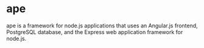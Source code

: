 # ape

ape is a framework for node.js applications that uses an Angular.js frontend, PostgreSQL database, and the Express web application framework for node.js.
